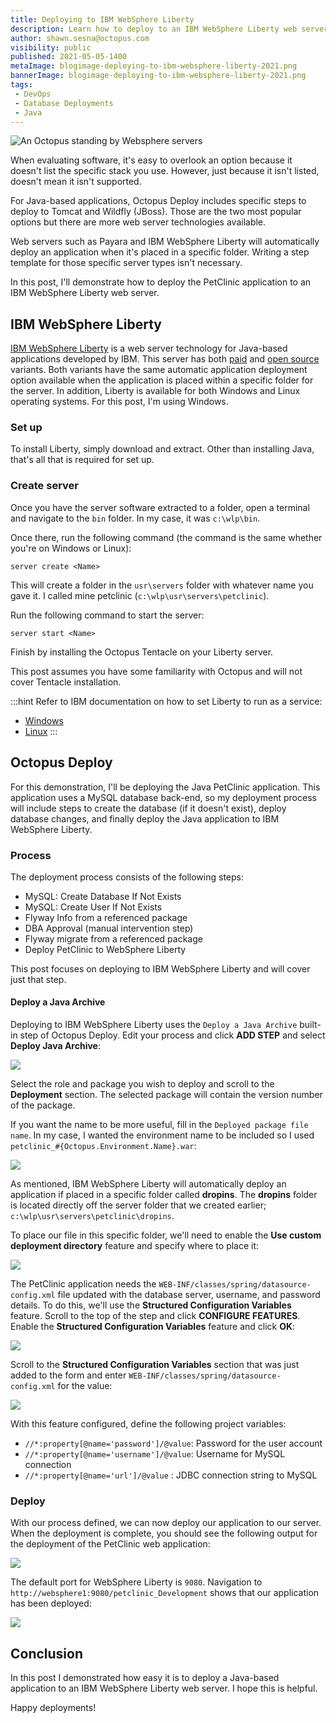 ```yaml
---
title: Deploying to IBM WebSphere Liberty
description: Learn how to deploy to an IBM WebSphere Liberty web server with Octopus Deploy.
author: shawn.sesna@octopus.com
visibility: public
published: 2021-05-05-1400
metaImage: blogimage-deploying-to-ibm-websphere-liberty-2021.png
bannerImage: blogimage-deploying-to-ibm-websphere-liberty-2021.png
tags:
 - DevOps
 - Database Deployments
 - Java
---
```


![An Octopus standing by Websphere servers](blogimage-deploying-to-ibm-websphere-liberty-2021.png)

When evaluating software, it's easy to overlook an option because it doesn't list the specific stack you use.  However, just because it isn't listed, doesn't mean it isn't supported.  

For Java-based applications, Octopus Deploy includes specific steps to deploy to Tomcat and Wildfly (JBoss).  Those are the two most popular options but there are more web server technologies available.  

Web servers such as Payara and IBM WebSphere Liberty will automatically deploy an application when it's placed in a specific folder. Writing a step template for those specific server types isn't necessary.  

In this post, I'll demonstrate how to deploy the PetClinic application to an IBM WebSphere Liberty web server.

## IBM WebSphere Liberty
[IBM WebSphere Liberty](https://www.ibm.com/cloud/websphere-liberty) is a web server technology for Java-based applications developed by IBM.  This server has both [paid](https://www.ibm.com/cloud/websphere-liberty/pricing) and [open source](https://openliberty.io/) variants.  Both variants have the same automatic application deployment option available when the application is placed within a specific folder for the server.  In addition, Liberty is available for both Windows and Linux operating systems.  For this post, I'm using Windows.

### Set up
To install Liberty, simply download and extract. Other than installing Java, that's all that is required for set up.

### Create server
Once you have the server software extracted to a folder, open a terminal and navigate to the `bin` folder. In my case, it was `c:\wlp\bin`.  

Once there, run the following command (the command is the same whether you're on Windows or Linux):

```
server create <Name>
```
This will create a folder in the `usr\servers` folder with whatever name you gave it. I called mine petclinic (`c:\wlp\usr\servers\petclinic`).

Run the following command to start the server:

```
server start <Name>
```
Finish by installing the Octopus Tentacle on your Liberty server. 

This post assumes you have some familiarity with Octopus and will not cover Tentacle installation.

:::hint
Refer to IBM documentation on how to set Liberty to run as a service:

- [Windows](https://www.ibm.com/support/pages/running-liberty-profile-server-microsoft-windows-service)
- [Linux](https://www.ibm.com/support/pages/running-websphere-liberty-service-linux)
:::

## Octopus Deploy
For this demonstration, I'll be deploying the Java PetClinic application.  This application uses a MySQL database back-end, so my deployment process will include steps to create the database (if it doesn't exist), deploy database changes, and finally deploy the Java application to IBM WebSphere Liberty.

### Process
The deployment process consists of the following steps:

- MySQL: Create Database If Not Exists
- MySQL: Create User If Not Exists
- Flyway Info from a referenced package
- DBA Approval (manual intervention step)
- Flyway migrate from a referenced package
- Deploy PetClinic to WebSphere Liberty

This post focuses on deploying to IBM WebSphere Liberty and will cover just that step.

#### Deploy a Java Archive
Deploying to IBM WebSphere Liberty uses the `Deploy a Java Archive` built-in step of Octopus Deploy.  Edit your process and click **ADD STEP** and select **Deploy Java Archive**:

![](octopus-deploy-java-archive.png)

Select the role and package you wish to deploy and scroll to the **Deployment** section.  The selected package will contain the version number of the package.  

If you want the name to be more useful, fill in the `Deployed package file name`.  In my case, I wanted the environment name to be included so I used `petclinic_#{Octopus.Environment.Name}.war`:

![](octopus-package-name.png)

As mentioned, IBM WebSphere Liberty will automatically deploy an application if placed in a specific folder called **dropins**.  The **dropins** folder is located directly off the server folder that we created earlier; `c:\wlp\usr\servers\petclinic\dropins`.  

To place our file in this specific folder, we'll need to enable the **Use custom deployment directory** feature and specify where to place it:

![](octopus-custom-directory.png)

The PetClinic application needs the `WEB-INF/classes/spring/datasource-config.xml` file updated with the database server, username, and password details.  To do this, we'll use the **Structured Configuration Variables** feature.  Scroll to the top of the step and click **CONFIGURE FEATURES**.  Enable the **Structured Configuration Variables** feature and click **OK**:

![](octopus-structured-configuration-variables.png)

Scroll to the **Structured Configuration Variables** section that was just added to the form and enter `WEB-INF/classes/spring/datasource-config.xml` for the value:

![](octopus-structured-configuration-variables-value.png)

With this feature configured, define the following project variables:

- `//*:property[@name='password']/@value`: Password for the user account
- `//*:property[@name='username']/@value`: Username for MySQL connection
- `//*:property[@name='url']/@value` : JDBC connection string to MySQL

### Deploy
With our process defined, we can now deploy our application to our server.  When the deployment is complete, you should see the following output for the deployment of the PetClinic web application:

![](octopus-deployment-complete.png)

The default port for WebSphere Liberty is `9080`. Navigation to `http://websphere1:9080/petclinic_Development` shows that our application has been deployed:

![](websphere-petclinic.png)

## Conclusion
In this post I demonstrated how easy it is to deploy a Java-based application to an IBM WebSphere Liberty web server. I hope this is helpful.

Happy deployments!
